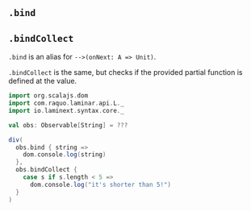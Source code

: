 ## `.bind` 
## `.bindCollect`

`.bind` is an alias for `-->(onNext: A => Unit)`.

`.bindCollect` is the same, but checks if the provided partial function is defined at the value.

```scala
import org.scalajs.dom
import com.raquo.laminar.api.L._
import io.laminext.syntax.core._

val obs: Observable[String] = ???

div(
  obs.bind { string => 
    dom.console.log(string)  
  },
  obs.bindCollect {
    case s if s.length < 5 =>
      dom.console.log("it's shorter than 5!")
  }  
)
```
